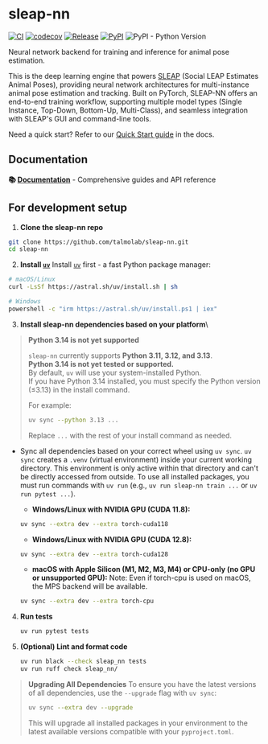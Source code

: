 # sleap-nn

[![CI](https://github.com/talmolab/sleap-nn/actions/workflows/ci.yml/badge.svg)](https://github.com/talmolab/sleap-nn/actions/workflows/ci.yml)
[![codecov](https://codecov.io/gh/talmolab/sleap-nn/branch/main/graph/badge.svg?token=Sj8kIFl3pi)](https://codecov.io/gh/talmolab/sleap-nn)
[![Release](https://img.shields.io/github/v/release/talmolab/sleap-nn?label=Latest)](https://github.com/talmolab/sleap-nn/releases/)
[![PyPI](https://img.shields.io/pypi/v/sleap-nn?label=PyPI)](https://pypi.org/project/sleap-nn)
![PyPI - Python Version](https://img.shields.io/pypi/pyversions/sleap-nn)

Neural network backend for training and inference for animal pose estimation.

This is the deep learning engine that powers [SLEAP](https://sleap.ai) (Social LEAP Estimates Animal Poses), providing neural network architectures for multi-instance animal pose estimation and tracking. Built on PyTorch, SLEAP-NN offers an end-to-end training workflow, supporting multiple model types (Single Instance, Top-Down, Bottom-Up, Multi-Class), and seamless integration with SLEAP's GUI and command-line tools.

Need a quick start? Refer to our [Quick Start guide](https://nn.sleap.ai/latest/#quick-start) in the docs.

## Documentation

**📚 [Documentation](https://nn.sleap.ai)** - Comprehensive guides and API reference

## For development setup

1. **Clone the sleap-nn repo**

```bash
git clone https://github.com/talmolab/sleap-nn.git
cd sleap-nn
```

2. **Install [`uv`](https://github.com/astral-sh/uv)**
Install [`uv`](https://github.com/astral-sh/uv) first - a fast Python package manager:
```bash
# macOS/Linux
curl -LsSf https://astral.sh/uv/install.sh | sh

# Windows
powershell -c "irm https://astral.sh/uv/install.ps1 | iex"
```
  

3. **Install sleap-nn dependencies based on your platform**\

> **Python 3.14 is not yet supported**
>
> `sleap-nn` currently supports **Python 3.11, 3.12, and 3.13**.  
> **Python 3.14 is not yet tested or supported.**  
> By default, `uv` will use your system-installed Python.  
> If you have Python 3.14 installed, you must specify the Python version (≤3.13) in the install command.  
>
> For example:
>
> ```bash
> uv sync --python 3.13 ...
> ```
> Replace `...` with the rest of your install command as needed.

- Sync all dependencies based on your correct wheel using `uv sync`. `uv sync` creates a `.venv` (virtual environment) inside your current working directory. This environment is only active within that directory and can't be directly accessed from outside. To use all installed packages, you must run commands with `uv run` (e.g., `uv run sleap-nn train ...` or `uv run pytest ...`).
   - **Windows/Linux with NVIDIA GPU (CUDA 11.8):**

   ```bash
   uv sync --extra dev --extra torch-cuda118
   ```

   - **Windows/Linux with NVIDIA GPU (CUDA 12.8):**

   ```bash
   uv sync --extra dev --extra torch-cuda128
   ```
   
   - **macOS with Apple Silicon (M1, M2, M3, M4) or CPU-only (no GPU or unsupported GPU):** 
   Note: Even if torch-cpu is used on macOS, the MPS backend will be available.
   ```bash
   uv sync --extra dev --extra torch-cpu
   ```

4. **Run tests**  
   ```bash
   uv run pytest tests
   ```

5. **(Optional) Lint and format code**
   ```bash
   uv run black --check sleap_nn tests
   uv run ruff check sleap_nn/
   ```

> **Upgrading All Dependencies**
> To ensure you have the latest versions of all dependencies, use the `--upgrade` flag with `uv sync`:
> ```bash
> uv sync --extra dev --upgrade
> ```
> This will upgrade all installed packages in your environment to the latest available versions compatible with your `pyproject.toml`.